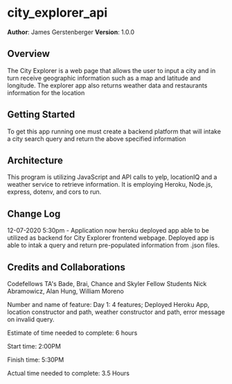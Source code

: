# city_explorer_api


**Author**: James Gerstenberger
**Version**: 1.0.0 

## Overview
The City Explorer is a web page that allows the user to input a city and in turn receive geographic information such as a map and latitude and longitude. The explorer app also returns weather data and restaurants information for the location

## Getting Started
To get this app running one must create a backend platform that will intake a city search query and return the above specified information

## Architecture
This program is utilizing JavaScript and API calls to yelp, locationIQ and a weather service to retrieve information. It is employing Heroku, Node.js, express, dotenv, and cors to run.

## Change Log

12-07-2020 5:30pm - Application now heroku deployed app able to be utilized as backend for City Explorer frontend webpage. Deployed app is able to intak a query and return pre-populated information from .json files.

 ## Credits and Collaborations
Codefellows TA's Bade, Brai, Chance and Skyler
Fellow Students Nick Abramowicz, Alan Hung, William Moreno



Number and name of feature: Day 1: 4 features; Deployed Heroku App, location constructor and path, weather constructor and path, error message on invalid query.

Estimate of time needed to complete: 6 hours

Start time: 2:00PM

Finish time: 5:30PM

Actual time needed to complete: 3.5 Hours